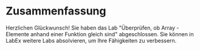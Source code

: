 # Zusammenfassung

Herzlichen Glückwunsch! Sie haben das Lab "Überprüfen, ob Array - Elemente anhand einer Funktion gleich sind" abgeschlossen. Sie können in LabEx weitere Labs absolvieren, um Ihre Fähigkeiten zu verbessern.
